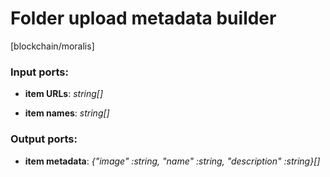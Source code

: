 # Folder upload metadata builder

[blockchain/moralis]

### Input ports:

* __item URLs__: _string[]_



* __item names__: _string[]_



### Output ports:

* __item metadata__: _{"image" :string, "name" :string, "description" :string}[]_



